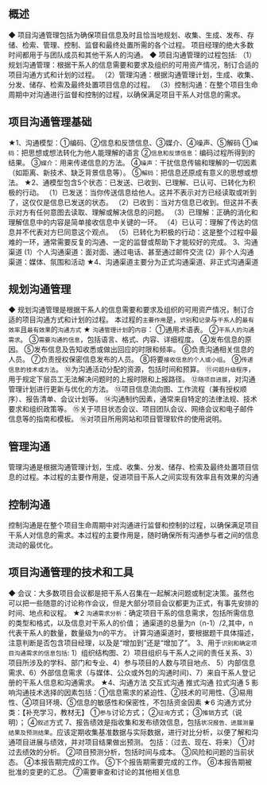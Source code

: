 ## 概述
◆ 项目沟通管理包括为确保项目信息及时且恰当地规划、收集、生成、发布、存储、检索、管理、控制、监督和最终处置所需的各个过程。
项目经理的绝大多数时间都用于与团队成员和其他干系人的沟通。
◆ 项目沟通管理的过程包括: 
（1）规划沟通管理：根据干系人的信息需要和要求及组织的可用资产情况，制订合适的项目沟通方式和计划的过程。
（2）管理沟通：根据沟通管理计划，生成、收集、分发、储存、检索及最终处置项目信息的过程。
（3）控制沟通：在整个项目生命周期中对沟通进行监督和控制的过程，以确保满足项目干系人对信息的需求。

## 项目沟通管理基础
★1、沟通模型：①编码、②信息和反馈信息、③媒介、④噪声、⑤解码
	①`编码`：把思想或想法转化为他人能理解的语言
	②`信息和反馈信息`：编码过程所得到的结果。
	③`媒介`：用来传递信息的方法。
	④`噪声`：干扰信息传输和理解的一切因素（如距离、新技术、缺乏背景信息等）。
	⑤`解码`：把信息还原成有意义的思想或想法。
★2、通模型包含5个状态：已发送、已收到、已理解、已认可、已转化为积极的行动。
（1）已发送：当你传送信息给他人。这并不表示对方已经读取或听到了，这仅仅是信息已发送的状态。
（2）已收到：当对方信息已收到。但这并不表示对方有任何意图去读取、理解或解决信息的问题。
（3）已理解：正确的消化和理解信息中的内容是简单接收信息中关键的一环。
（4）已认可：理解了传达的信息并不代表对方巳同意这个观点。
（5）已转化为积极的行动：这是整个过程中最难的一环，通常需要反复的沟通、一定的监督或帮助下才能较好的完成。
3、沟通渠道
(1）个人沟通渠道：面对面、通过电话、甚至通过邮件交流
(2）非个人沟通渠道：媒体、氛围和活动
★4、沟通渠道主要分为正式沟通渠道、非正式沟通渠道

## 规划沟通管理
◆ 规划沟通管理是根据干系人的信息需要和要求及组织的可用资产情况，制订合适的项目沟通方式和计划的过程。
本过程的`主要作用`是，`识别`和`记录`与`干系人`的`最有效率`且`最有效果`的`沟通方式`
★ `沟通管理计划`的`内容`：
	①通用术语表。
	②`干系人的沟通需求`。
	③`需要沟通的信息`，包括语言、格式、内容、详细程度。
	④发布信息的原因。
	⑤发布信息及告知收悉或做出回应的时限和频率。
	⑥负责沟通相关信息的人员。
	⑦负责授权保密信息发布的人员。
	⑧将要`接收信息的个人或小组`。
	⑨`传递信息的技术或方法`。
	⑩为沟通活动分配的资源，包括时间和预算。
	⑪`问题升级程序`，用于规定下层员工无法解决问题时的上报时限和上报路径。
	⑫`随项目进展`，对沟通管理计划进行更新与优化的方法。
	⑬项目信息流向图、工作流程（兼有授权顺序）、报告清单、会议计划等。
	⑭沟通制约因素，通常来自特定的法律法规、技术要求和组织政策等。
	⑮关于项目状态会议、项目团队会议、网络会议和电子邮件信息等的指南和模板。
	⑯对项目所用网站和项目管理软件的使用说明。

## 管理沟通
管理沟通是根据沟通管理计划，生成、收集、分发、储存、检索及最终处置项目信息的过程。本过程的主要作用是，促进项目干系人之间实现有效率且有效果的沟通

## 控制沟通
控制沟通是在整个项目生命周期中对沟通进行监督和控制的过程，以确保满足项目干系人对信息的需求。本过程的主要作用是，随时确保所有沟通参与者之间的信息流动的最优化。

## 项目沟通管理的技术和工具
◆ 会议：大多数项目会议都是把干系人召集在一起解决问题或制定决策。虽然也可以把一些随意的讨论称作会议，但是大部分项目会议都更为正式，有事先安排的时间、地点和议程。
★2 `沟通需求分析`：确定项目干系的信息需求，包括所需信息的类型和格式，以及信息对干系人的价值；
	通渠道的总量为n（n-1）/2,其中，n代表干系人的数量，数量级为n的平方。 
	计算沟通渠道时，要根据题干具体描述，注意判断是否包含项目经理，以及是“增加到”还是“增加了”。
3、用于`识别和确定项目沟通需求的信息包括`:
	1）组织结构图、2）项目组织与干系人之间的责任关系、3）项目所涉及的学科、部门和专业、4）参与项目的人数与项目地点、
	5）内部信息需求、6）外部信息需求（与媒体、公众或外包的沟通时间)、7）来自干系人登记册的干系人信息和沟通需求。
★4、沟通方法
	交互式沟通 推式沟通 拉式沟通
5 影响沟通技术选择的因素包括：①信息需求的紧迫性、②技术的可用性、③易用性、④项目环境、⑤信息的敏感性和保密性，不包括资金因素
★6 沟通方式分类：【补充学习，教材无】
	①`参与`讨论方式；
	②`征询`方式；
	③`推销`方式（说明）；
	④`叙述`方式
7、报告绩效是指收集和发布绩效信息，包括`状况报告、进展测量结果及预测结果`。应该定期收集基准数据与实际数据，进行对比分析，以便了解和沟通项目进展与绩效，并对项目结果做出预测。
	包括：（过去、现在、将来）
	①对过去绩效的分析。
	②项目预测分析，包括时间与成本。
	③风险和问题的当前状态。
	④本报告期完成的工作。
	⑤下个报告期需要完成的工作。
	⑥本报告期被批准的变更的汇总。
	⑦需要审查和讨论的其他相关信息
